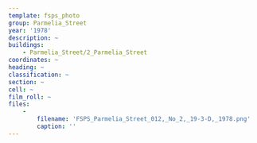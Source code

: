 ```yaml
---
template: fsps_photo
group: Parmelia_Street
year: '1978'
description: ~
buildings:
    - Parmelia_Street/2_Parmelia_Street
coordinates: ~
heading: ~
classification: ~
section: ~
cell: ~
film_roll: ~
files:
    -
        filename: 'FSPS_Parmelia_Street_012,_No_2,_19-3-D,_1978.png'
        caption: ''
---
```

